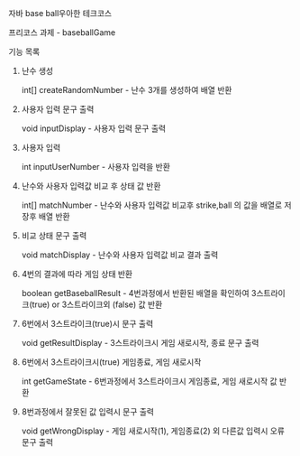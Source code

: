 ﻿자바 base ball우아한 테크코스

프리코스 과제 - baseballGame

 기능 목록

1. 난수 생성

	int[] createRandomNumber
		- 난수 3개를 생성하여 배열 반환


2. 사용자 입력 문구 출력

	void inputDisplay
		- 사용자 입력 문구 출력


3. 사용자 입력

	int inputUserNumber
		- 사용자 입력을 반환


4. 난수와 사용자 입력값 비교 후 상태 값 반환
	
	int[] matchNumber
		- 난수와 사용자 입력값 비교후 strike,ball 의 값을 배열로 저장후 배열 반환


5. 비교 상태 문구 출력

	void matchDisplay
		- 난수와 사용자 입력값 비교 결과 출력


6. 4번의 결과에 따라 게임 상태 반환
	
	boolean getBaseballResult
		- 4번과정에서 반환된 배열을 확인하여 3스트라이크(true) or 3스트라이크외 (false) 값 반환

7. 6번에서 3스트라이크(true)시 문구 출력
		
	void getResultDisplay
		- 3스트라이크시 게임 새로시작, 종료 문구 출력


8. 6번에서 3스트라이크시(true) 게임종료, 게임 새로시작
	
	int getGameState
		- 6번과정에서 3스트라이크시 게임종료, 게임 새로시작 값 반환

9. 8번과정에서 잘못된 값 입력시 문구 출력

    void getWrongDisplay
        - 게임 새로시작(1), 게임종료(2) 외 다른값 입력시 오류 문구 출력
        